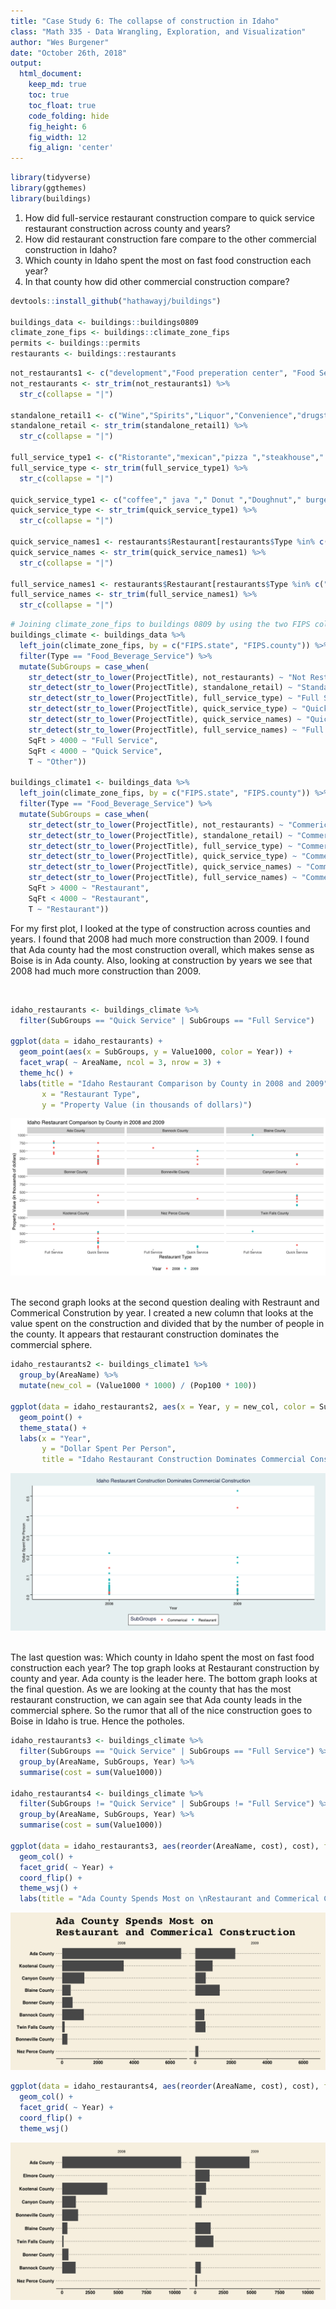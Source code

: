 ```yaml
---
title: "Case Study 6: The collapse of construction in Idaho"
class: "Math 335 - Data Wrangling, Exploration, and Visualization"
author: "Wes Burgener"
date: "October 26th, 2018"
output:
  html_document:  
    keep_md: true
    toc: true
    toc_float: true
    code_folding: hide
    fig_height: 6
    fig_width: 12
    fig_align: 'center'
---
```




```r
library(tidyverse)
library(ggthemes)
library(buildings)
```


1. How did full-service restaurant construction compare to quick service restaurant construction across county and years?
2. How did restaurant construction fare compare to the other commercial construction in Idaho?
3. Which county in Idaho spent the most on fast food construction each year?
4. In that county how did other commercial construction compare?



```r
devtools::install_github("hathawayj/buildings")

buildings_data <- buildings::buildings0809
climate_zone_fips <- buildings::climate_zone_fips
permits <- buildings::permits
restaurants <- buildings::restaurants
```



```r
not_restaurants1 <- c("development","Food preperation center", "Food Services center","bakery","Grocery","conceession","Cafeteria", "lunchroom","school","facility"," hall ")
not_restaurants <- str_trim(not_restaurants1) %>% 
  str_c(collapse = "|")

standalone_retail1 <- c("Wine","Spirits","Liquor","Convenience","drugstore","Flying J", "Rite Aid ","walgreens ","Love's Travel ")
standalone_retail <- str_trim(standalone_retail1) %>% 
  str_c(collapse = "|")

full_service_type1 <- c("Ristorante","mexican","pizza ","steakhouse"," grill ","buffet","tavern"," bar ","waffle","italian","steak house")
full_service_type <- str_trim(full_service_type1) %>% 
  str_c(collapse = "|")

quick_service_type1 <- c("coffee"," java "," Donut ","Doughnut"," burger ","Ice Cream ","custard ","sandwich ","fast food "," bagel ")
quick_service_type <- str_trim(quick_service_type1) %>% 
  str_c(collapse = "|")

quick_service_names1 <- restaurants$Restaurant[restaurants$Type %in% c("coffee","Ice Cream","Fast Food")]
quick_service_names <- str_trim(quick_service_names1) %>% 
  str_c(collapse = "|")

full_service_names1 <- restaurants$Restaurant[restaurants$Type %in% c("Pizza","Casual Dining","Fast Casual")]
full_service_names <- str_trim(full_service_names1) %>% 
  str_c(collapse = "|")
```



```r
# Joining climate_zone_fips to buildings 0809 by using the two FIPS columns
buildings_climate <- buildings_data %>% 
  left_join(climate_zone_fips, by = c("FIPS.state", "FIPS.county")) %>% 
  filter(Type == "Food_Beverage_Service") %>% 
  mutate(SubGroups = case_when(
    str_detect(str_to_lower(ProjectTitle), not_restaurants) ~ "Not Restaurant",
    str_detect(str_to_lower(ProjectTitle), standalone_retail) ~ "Standalone Retail",
    str_detect(str_to_lower(ProjectTitle), full_service_type) ~ "Full Service Type",
    str_detect(str_to_lower(ProjectTitle), quick_service_type) ~ "Quick Service Type",
    str_detect(str_to_lower(ProjectTitle), quick_service_names) ~ "Quick Service Names",
    str_detect(str_to_lower(ProjectTitle), full_service_names) ~ "Full Service Names", 
    SqFt > 4000 ~ "Full Service",
    SqFt < 4000 ~ "Quick Service",
    T ~ "Other"))

buildings_climate1 <- buildings_data %>% 
  left_join(climate_zone_fips, by = c("FIPS.state", "FIPS.county")) %>% 
  filter(Type == "Food_Beverage_Service") %>% 
  mutate(SubGroups = case_when(
    str_detect(str_to_lower(ProjectTitle), not_restaurants) ~ "Commerical",
    str_detect(str_to_lower(ProjectTitle), standalone_retail) ~ "Commerical",
    str_detect(str_to_lower(ProjectTitle), full_service_type) ~ "Commerical",
    str_detect(str_to_lower(ProjectTitle), quick_service_type) ~ "Commerical",
    str_detect(str_to_lower(ProjectTitle), quick_service_names) ~ "Commerical",
    str_detect(str_to_lower(ProjectTitle), full_service_names) ~ "Commerical", 
    SqFt > 4000 ~ "Restaurant",
    SqFt < 4000 ~ "Restaurant",
    T ~ "Restaurant"))
```


For my first plot, I looked at the type of construction across counties and years. I found that 2008 had much more construction than 2009. I found that Ada county had the most construction overall, which makes sense as Boise is in Ada county. Also, looking at construction by years we see that 2008 had much more construction than 2009.

<br>



```r
idaho_restaurants <- buildings_climate %>% 
  filter(SubGroups == "Quick Service" | SubGroups == "Full Service")

ggplot(data = idaho_restaurants) +
  geom_point(aes(x = SubGroups, y = Value1000, color = Year)) +
  facet_wrap( ~ AreaName, ncol = 3, nrow = 3) +
  theme_hc() +
  labs(title = "Idaho Restaurant Comparison by County in 2008 and 2009",
       x = "Restaurant Type",
       y = "Property Value (in thousands of dollars)")
```

![](IdahoConstruction_files/figure-html/unnamed-chunk-5-1.png)<!-- -->

<br>
The second graph looks at the second question dealing with Restraunt and Commerical Constrution by year. I created a new column that looks at the value spent on the construction and divided that by the number of people in the county. It appears that restaurant construction dominates the commercial sphere.
<br>


```r
idaho_restaurants2 <- buildings_climate1 %>% 
  group_by(AreaName) %>%
  mutate(new_col = (Value1000 * 1000) / (Pop100 * 100))

ggplot(data = idaho_restaurants2, aes(x = Year, y = new_col, color = SubGroups)) +
  geom_point() +
  theme_stata() +
  labs(x = "Year",
       y = "Dollar Spent Per Person",
       title = "Idaho Restaurant Construction Dominates Commercial Construction")
```

![](IdahoConstruction_files/figure-html/unnamed-chunk-6-1.png)<!-- -->

<br>
The last question was: Which county in Idaho spent the most on fast food construction each year? The top graph looks at Restaurant construction by county and year. Ada county is the leader here. The bottom graph looks at the final question. As we are looking at the county that has the most restaurant construction, we can again see that Ada county leads in the commercial sphere. So the rumor that all of the nice construction goes to Boise in Idaho is true. Hence the potholes.
<br>


```r
idaho_restaurants3 <- buildings_climate %>% 
  filter(SubGroups == "Quick Service" | SubGroups == "Full Service") %>% 
  group_by(AreaName, SubGroups, Year) %>%
  summarise(cost = sum(Value1000))
  
idaho_restaurants4 <- buildings_climate %>% 
  filter(SubGroups != "Quick Service" | SubGroups != "Full Service") %>% 
  group_by(AreaName, SubGroups, Year) %>%
  summarise(cost = sum(Value1000))

ggplot(data = idaho_restaurants3, aes(reorder(AreaName, cost), cost), fill = "dodgerblue") + 
  geom_col() +
  facet_grid( ~ Year) +
  coord_flip() +
  theme_wsj() +
  labs(title = "Ada County Spends Most on \nRestaurant and Commerical Construction")
```

![](IdahoConstruction_files/figure-html/unnamed-chunk-7-1.png)<!-- -->

```r
ggplot(data = idaho_restaurants4, aes(reorder(AreaName, cost), cost), fill = "firebrick") + 
  geom_col() +
  facet_grid( ~ Year) +
  coord_flip() +
  theme_wsj()
```

![](IdahoConstruction_files/figure-html/unnamed-chunk-7-2.png)<!-- -->

